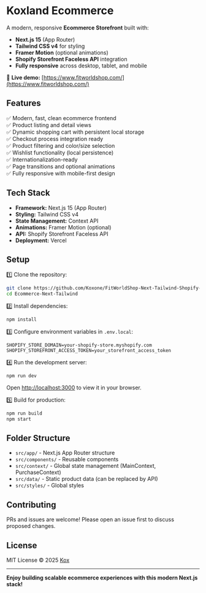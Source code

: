 # Koxland Ecommerce

A modern, responsive **Ecommerce Storefront** built with:

- **Next.js 15** (App Router)
- **Tailwind CSS v4** for styling
- **Framer Motion** (optional animations)
- **Shopify Storefront Faceless API** integration
- **Fully responsive** across desktop, tablet, and mobile

🚀 **Live demo:** [https://www.fitworldshop.com/](https://www.fitworldshop.com/)

## Features

✅ Modern, fast, clean ecommerce frontend  
✅ Product listing and detail views  
✅ Dynamic shopping cart with persistent local storage  
✅ Checkout process integration ready  
✅ Product filtering and color/size selection  
✅ Wishlist functionality (local persistence)  
✅ Internationalization-ready  
✅ Page transitions and optional animations  
✅ Fully responsive with mobile-first design

## Tech Stack

- **Framework:** Next.js 15 (App Router)
- **Styling:** Tailwind CSS v4
- **State Management:** Context API
- **Animations:** Framer Motion (optional)
- **API:** Shopify Storefront Faceless API
- **Deployment:** Vercel

## Setup

1️⃣ Clone the repository:

```bash
git clone https://github.com/Koxone/FitWorldShop-Next-Tailwind-Shopify-API.git
cd Ecommerce-Next-Tailwind
```

2️⃣ Install dependencies:

```bash
npm install
```

3️⃣ Configure environment variables in `.env.local`:

```env
SHOPIFY_STORE_DOMAIN=your-shopify-store.myshopify.com
SHOPIFY_STOREFRONT_ACCESS_TOKEN=your_storefront_access_token
```

4️⃣ Run the development server:

```bash
npm run dev
```

Open [http://localhost:3000](http://localhost:3000) to view it in your browser.

5️⃣ Build for production:

```bash
npm run build
npm start
```

## Folder Structure

- `src/app/` - Next.js App Router structure
- `src/components/` - Reusable components
- `src/context/` - Global state management (MainContext, PurchaseContext)
- `src/data/` - Static product data (can be replaced by API)
- `src/styles/` - Global styles

## Contributing

PRs and issues are welcome! Please open an issue first to discuss proposed changes.

## License

MIT License © 2025 [Kox](https://github.com/Koxone)

---

**Enjoy building scalable ecommerce experiences with this modern Next.js stack!**
